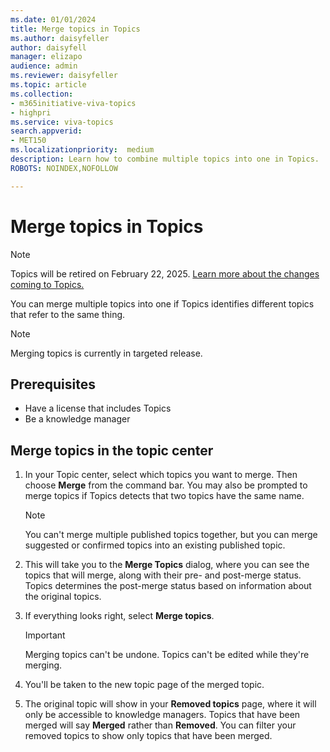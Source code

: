 ```yaml
---
ms.date: 01/01/2024
title: Merge topics in Topics
ms.author: daisyfeller
author: daisyfell
manager: elizapo
audience: admin
ms.reviewer: daisyfeller
ms.topic: article
ms.collection: 
- m365initiative-viva-topics
- highpri
ms.service: viva-topics 
search.appverid:
- MET150   
ms.localizationpriority:  medium
description: Learn how to combine multiple topics into one in Topics.
ROBOTS: NOINDEX,NOFOLLOW

---
```


# Merge topics in Topics

> [!NOTE]
> Topics will be retired on February 22, 2025. [Learn more about the changes coming to Topics.](changes-coming-to-topics.md)

You can merge multiple topics into one if Topics identifies different topics that refer to the same thing.

>[!NOTE]
>Merging topics is currently in targeted release.

## Prerequisites

- Have a license that includes Topics
- Be a knowledge manager

## Merge topics in the topic center

1. In your Topic center, select which topics you want to merge. Then choose **Merge** from the command bar. You may also be prompted to merge topics if Topics detects that two topics have the same name.

    >[!NOTE]
    > You can't merge multiple published topics together, but you can merge suggested or confirmed topics into an existing published topic.

2. This will take you to the **Merge Topics** dialog, where you can see the topics that will merge, along with their pre- and post-merge status. Topics determines the post-merge status based on information about the original topics.

3. If everything looks right, select **Merge topics**.

    >[!IMPORTANT]
    > Merging topics can't be undone. Topics can't be edited while they're merging.

4. You'll be taken to the new topic page of the merged topic.

5. The original topic will show in your **Removed topics** page, where it will only be accessible to knowledge managers. Topics that have been merged will say **Merged** rather than **Removed**. You can filter your removed topics to show only topics that have been merged.
